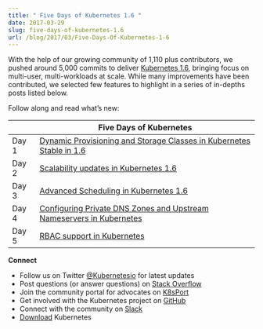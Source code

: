 ```yaml
---
title: " Five Days of Kubernetes 1.6 "
date: 2017-03-29
slug: five-days-of-kubernetes-1.6
url: /blog/2017/03/Five-Days-Of-Kubernetes-1-6
---
```


With the help of our growing community of 1,110 plus contributors, we pushed around 5,000 commits to deliver [Kubernetes 1.6](https://kubernetes.io/blog/2017/03/kubernetes-1.6-multi-user-multi-workloads-at-scale), bringing focus on multi-user, multi-workloads at scale. While many improvements have been contributed, we selected few features to highlight in a series of in-depths posts listed below.&nbsp;  

Follow along and read what’s new:  

|| Five Days of Kubernetes|
|-|-|
| Day 1 | [Dynamic Provisioning and Storage Classes in Kubernetes Stable in 1.6](https://kubernetes.io/blog/2017/03/dynamic-provisioning-and-storage-classes-kubernetes) |
| Day 2 | [Scalability updates in Kubernetes 1.6](https://kubernetes.io/blog/2017/03/scalability-updates-in-kubernetes-1-6) |
| Day 3 | [Advanced Scheduling in Kubernetes 1.6](https://kubernetes.io/blog/2017/03/advanced-scheduling-in-kubernetes) |
| Day 4 | [Configuring Private DNS Zones and Upstream Nameservers in Kubernetes](https://kubernetes.io/blog/2017/04/configuring-private-dns-zones-upstream-nameservers-kubernetes) |
|Day 5 |  [RBAC support in Kubernetes](https://kubernetes.io/blog/2017/04/rbac-support-in-kubernetes) |



**Connect**

- Follow us on Twitter&nbsp;[@Kubernetesio](https://twitter.com/kubernetesio) for latest updates
- Post questions (or answer questions) on&nbsp;[Stack Overflow](http://stackoverflow.com/questions/tagged/kubernetes)
- Join the community portal for advocates on&nbsp;[K8sPort](http://k8sport.org/)
- Get involved with the Kubernetes project on&nbsp;[GitHub](https://github.com/kubernetes/kubernetes)
- Connect with the community on&nbsp;[Slack](http://slack.k8s.io/)
- [Download](http://get.k8s.io/) Kubernetes
